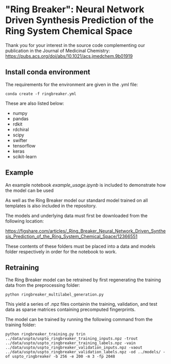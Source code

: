 # "Ring Breaker": Neural Network Driven Synthesis Prediction of the Ring System Chemical Space

Thank you for your interest in the source code complementing our publication in the Journal of Medicinal Chemistry:
https://pubs.acs.org/doi/abs/10.1021/acs.jmedchem.9b01919


## Install conda environment

The requirements for the environment are given in the .yml file:

`conda create -f ringbreaker.yml`

These are also listed below:
- numpy
- pandas
- rdkit
- rdchiral
- scipy
- swifter 
- tensorflow
- keras
- scikit-learn


## Example

An example notebook *example_usage.ipynb* is included to demonstrate how the model can be used

As well as the Ring Breaker model our standard model trained on all templates is also included in the repository.

The models and underlying data must first be downloaded from the following location:

https://figshare.com/articles/_Ring_Breaker_Neural_Network_Driven_Synthesis_Prediction_of_the_Ring_System_Chemical_Space/12366551

These contents of these folders must be placed into a data and models folder respectively in order for the notebook to work.


## Retraining 

The Ring Breaker model can be retrained by first regenerating the training data from the preprocessing folder:

`python ringbreaker_multilabel_generation.py`

This yield a series of .npz files containin the training, validation, and test data as sparse matrices containing precomputed fingerprints. 

The model can be trained by running the following command from the training folder:

`python ringbreaker_training.py trin ../data/uspto/uspto_ringbreaker_training_inputs.npz -trout ../data/uspto/uspto_ringbreaker_training_labels.npz -vain ../data/uspto/uspto_ringbreaker_validation_inputs.npz -vaout ../data/uspto/uspto_ringbreaker_validation_labels.npz -od ../models/ -of uspto_ringbreaker -b 256 -e 200 -m 3 -fp 2048` 